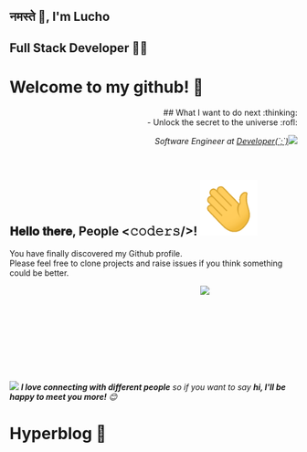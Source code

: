 ## नमस्ते 🙏, I'm Lucho

## Full Stack Developer 👨‍💻  
# Welcome to my github! 👋

  
<div align='right'>
 ## What I want to do next :thinking:<br>
   - Unlock the secret to the universe :rofl:  
<p><em>Software Engineer at <a href="http://www.cleartax.in">Developer(`;`)</a><img src="https://media.giphy.com/media/WUlplcMpOCEmTGBtBW/giphy.gif" width="300"></em></p><br>
</div>

<h2> 𝐇𝐞𝐥𝐥𝐨 𝐭𝐡𝐞𝐫𝐞, People <𝚌𝚘𝚍𝚎𝚛𝚜/>! 
<img src="https://github.com/ABSphreak/ABSphreak/blob/master/gifs/Hi.gif" width="100px">
</h2>



You have finally discovered my Github profile. <br>
Please feel free to clone projects and raise issues if you think something could be better.


<img align='right' src="https://media.giphy.com/media/M9gbBd9nbDrOTu1Mqx/giphy.gif" width="170"><br><br><br><br><br><br><br><br><br>

<img src="https://media.giphy.com/media/LnQjpWaON8nhr21vNW/giphy.gif" width="90"> <em><b>I love connecting with different people</b> so if you want to say <b>hi, I'll be happy to meet you more!</b> 😊</em>


# Hyperblog 💚
